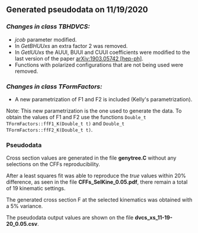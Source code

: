 ## Generated pseudodata on 11/19/2020

### *Changes in class TBHDVCS:*

* *jcob* parameter modified.
* In *GetBHUUxs* an extra factor 2 was removed.
* In *GetIUUxs* the AUUI, BUUI and CUUI coefficients were modified to the last version of the paper [arXiv:1903.05742 [hep-ph]](https://arxiv.org/abs/1903.05742).
* Functions with polarized configurations that are not being used were removed.
 
### *Changes in class TFormFactors:*

* A new parametrization of F1 and F2 is included (Kelly's parametrization). 

Note: This new parametrization is the one used to generate the data. To obtain the values of F1 and F2 use the functions `Double_t TFormFactors::ffF1_K(Double_t t)` and `Double_t TFormFactors::ffF2_K(Double_t t)`.

### Pseudodata

Cross section values are generated in the file **genytree.C** without any selections on the CFFs reproducibility.

After a least squares fit was able to reproduce the *true* values within 20% difference, as seen in the file **CFFs_SelKine_0.05.pdf**, there remain a total of 19 kinematic settings.

The generated cross section F at the selected kinematics was obtained with a 5% variance.

The pseudodata output values are shown on the file **dvcs_xs_11-19-20_0.05.csv**.

